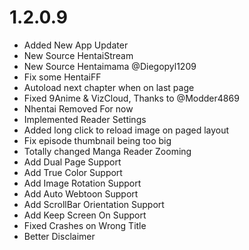 # 1.2.0.9

- Added New App Updater
- New Source HentaiStream
- New Source Hentaimama @Diegopyl1209
- Fix some HentaiFF
- Autoload next chapter when on last page
- Fixed 9Anime & VizCloud, Thanks to @Modder4869
- Nhentai Removed For now
- Implemented Reader Settings
- Added long click to reload image on paged layout 
- Fix episode thumbnail being too big
- Totally changed Manga Reader Zooming
- Add Dual Page Support
- Add True Color Support
- Add Image Rotation Support
- Add Auto Webtoon Support
- Add ScrollBar Orientation Support
- Add Keep Screen On Support
- Fixed Crashes on Wrong Title
- Better Disclaimer
